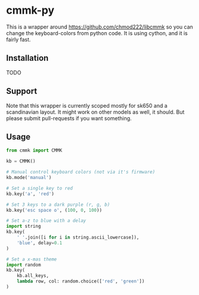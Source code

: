 # cmmk-py

This is a wrapper around https://github.com/chmod222/libcmmk so you can change the keyboard-colors from python code.
It is using cython, and it is fairly fast.

## Installation

TODO

## Support

Note that this wrapper is currently scoped mostly for sk650 and a scandinavian layout.
It might work on other models as well, it should. But please submit pull-requests if you want something.

## Usage

```py
from cmmk import CMMK

kb = CMMK()

# Manual control keyboard colors (not via it's firmware)
kb.mode('manual')

# Set a single key to red
kb.key('a', 'red')

# Set 3 keys to a dark purple (r, g, b)
kb.key('esc space o', (100, 0, 100))

# Set a-z to blue with a delay
import string
kb.key(
    ' '.join([i for i in string.ascii_lowercase]),
    'blue', delay=0.1
)

# Set a x-mas theme
import random
kb.key(
    kb.all_keys,
    lambda row, col: random.choice(['red', 'green'])
)


```